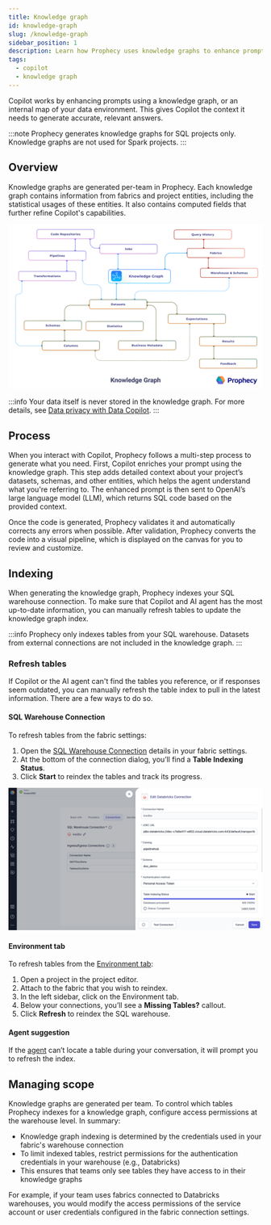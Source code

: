 ```yaml
---
title: Knowledge graph
id: knowledge-graph
slug: /knowledge-graph
sidebar_position: 1
description: Learn how Prophecy uses knowledge graphs to enhance prompts
tags:
  - copilot
  - knowledge graph
---
```


Copilot works by enhancing prompts using a knowledge graph, or an internal map of your data environment. This gives Copilot the context it needs to generate accurate, relevant answers.

:::note
Prophecy generates knowledge graphs for SQL projects only. Knowledge graphs are not used for Spark projects.
:::

## Overview

Knowledge graphs are generated per-team in Prophecy. Each knowledge graph contains information from fabrics and project entities, including the statistical usages of these entities. It also contains computed fields that further refine Copilot's capabilities.

![Knowledge Graph](img/copilot_knowledge_graph.png)

:::info
Your data itself is never stored in the knowledge graph. For more details, see [Data privacy with Data Copilot](/docs/copilot/copilot-data-privacy.md).
:::

## Process

When you interact with Copilot, Prophecy follows a multi-step process to generate what you need. First, Copilot enriches your prompt using the knowledge graph. This step adds detailed context about your project’s datasets, schemas, and other entities, which helps the agent understand what you're referring to. The enhanced prompt is then sent to OpenAI’s large language model (LLM), which returns SQL code based on the provided context.

Once the code is generated, Prophecy validates it and automatically corrects any errors when possible. After validation, Prophecy converts the code into a visual pipeline, which is displayed on the canvas for you to review and customize.

## Indexing

When generating the knowledge graph, Prophecy indexes your SQL warehouse connection. To make sure that Copilot and AI agent has the most up-to-date information, you can manually refresh tables to update the knowledge graph index.

:::info
Prophecy only indexes tables from your SQL warehouse. Datasets from external connections are not included in the knowledge graph.
:::

### Refresh tables

If Copilot or the AI agent can't find the tables you reference, or if responses seem outdated, you can manually refresh the table index to pull in the latest information. There are a few ways to do so.

#### SQL Warehouse Connection

To refresh tables from the fabric settings:

1. Open the [SQL Warehouse Connection](/administration/fabrics/prophecy-fabrics/connections/) details in your fabric settings.
1. At the bottom of the connection dialog, you’ll find a **Table Indexing Status**.
1. Click **Start** to reindex the tables and track its progress.

![Databricks connection reindex](img/fabric-table-index.png)

#### Environment tab

To refresh tables from the [Environment tab](/analysts/connections#environment-browser):

1. Open a project in the project editor.
1. Attach to the fabric that you wish to reindex.
1. In the left sidebar, click on the Environment tab.
1. Below your connections, you’ll see a **Missing Tables?** callout.
1. Click **Refresh** to reindex the SQL warehouse.

#### Agent suggestion

If the [agent](/analysts/ai-explore#troubleshooting) can’t locate a table during your conversation, it will prompt you to refresh the index.

## Managing scope

Knowledge graphs are generated per team. To control which tables Prophecy indexes for a knowledge graph, configure access permissions at the warehouse level. In summary:

- Knowledge graph indexing is determined by the credentials used in your fabric's warehouse connection
- To limit indexed tables, restrict permissions for the authentication credentials in your warehouse (e.g., Databricks)
- This ensures that teams only see tables they have access to in their knowledge graphs

For example, if your team uses fabrics connected to Databricks warehouses, you would modify the access permissions of the service account or user credentials configured in the fabric connection settings.
